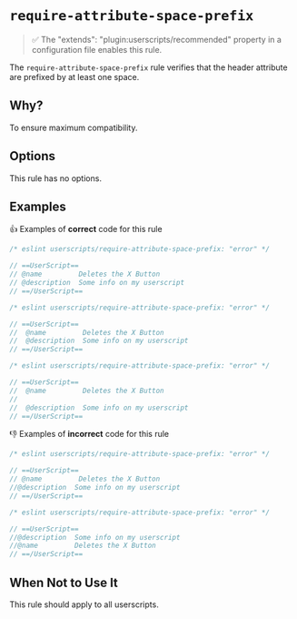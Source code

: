 # `require-attribute-space-prefix`

> ✅ The "extends": "plugin:userscripts/recommended" property in a configuration
> file enables this rule.

The `require-attribute-space-prefix` rule verifies that the header attribute are
prefixed by at least one space.

## Why?

To ensure maximum compatibility.

## Options

This rule has no options.

## Examples

👍 Examples of **correct** code for this rule

```js
/* eslint userscripts/require-attribute-space-prefix: "error" */

// ==UserScript==
// @name         Deletes the X Button
// @description  Some info on my userscript
// ==/UserScript==
```

```js
/* eslint userscripts/require-attribute-space-prefix: "error" */

// ==UserScript==
//  @name         Deletes the X Button
//  @description  Some info on my userscript
// ==/UserScript==
```

```js
/* eslint userscripts/require-attribute-space-prefix: "error" */

// ==UserScript==
//  @name         Deletes the X Button
//  
//  @description  Some info on my userscript
// ==/UserScript==
```

👎︎ Examples of **incorrect** code for this rule

```js
/* eslint userscripts/require-attribute-space-prefix: "error" */

// ==UserScript==
// @name         Deletes the X Button
//@description  Some info on my userscript
// ==/UserScript==
```

```js
/* eslint userscripts/require-attribute-space-prefix: "error" */

// ==UserScript==
//@description  Some info on my userscript
//@name         Deletes the X Button
// ==/UserScript==
```

## When Not to Use It

This rule should apply to all userscripts.
